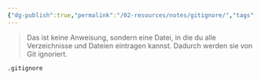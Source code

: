 ```yaml
---
{"dg-publish":true,"permalink":"/02-resources/notes/gitignore/","tags":["git/gitignore"],"noteIcon":"","updated":"2025-08-26T16:35:04.252+02:00"}
---
```


>Das ist keine Anweisung, sondern eine Datei, in die du alle Verzeichnisse und Dateien eintragen kannst. Dadurch werden sie von Git ignoriert.
```bash
.gitignore
```